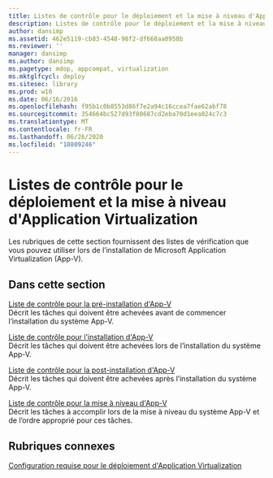 ```yaml
---
title: Listes de contrôle pour le déploiement et la mise à niveau d'Application Virtualization
description: Listes de contrôle pour le déploiement et la mise à niveau d'Application Virtualization
author: dansimp
ms.assetid: 462e5119-cb83-4548-98f2-df668aa0958b
ms.reviewer: ''
manager: dansimp
ms.author: dansimp
ms.pagetype: mdop, appcompat, virtualization
ms.mktglfcycl: deploy
ms.sitesec: library
ms.prod: w10
ms.date: 06/16/2016
ms.openlocfilehash: f95b1c0b8553d86f7e2a94c16ccea7fae62abf78
ms.sourcegitcommit: 354664bc527d93f80687cd2eba70d1eea024c7c3
ms.translationtype: MT
ms.contentlocale: fr-FR
ms.lasthandoff: 06/26/2020
ms.locfileid: "10809246"
---
```

# Listes de contrôle pour le déploiement et la mise à niveau d'Application Virtualization


Les rubriques de cette section fournissent des listes de vérification que vous pouvez utiliser lors de l’installation de Microsoft Application Virtualization (App-V).

## Dans cette section


<a href="" id="app-v-pre-installation-checklist"></a>[Liste de contrôle pour la pré-installation d'App-V](app-v-pre-installation-checklist.md)  
Décrit les tâches qui doivent être achevées avant de commencer l’installation du système App-V.

<a href="" id="app-v-installation-checklist"></a>[Liste de contrôle pour l'installation d'App-V](app-v-installation-checklist.md)  
Décrit les tâches qui doivent être achevées lors de l’installation du système App-V.

<a href="" id="app-v-postinstallation-checklist"></a>[Liste de contrôle pour la post-installation d'App-V](app-v-postinstallation-checklist.md)  
Décrit les tâches qui doivent être achevées après l’installation du système App-V.

<a href="" id="app-v-upgrade-checklist"></a>[Liste de contrôle pour la mise à niveau d'App-V](app-v-upgrade-checklist.md)  
Décrit les tâches à accomplir lors de la mise à niveau du système App-V et de l’ordre approprié pour ces tâches.

## Rubriques connexes


[Configuration requise pour le déploiement d'Application Virtualization](application-virtualization-deployment-requirements.md)

 

 





